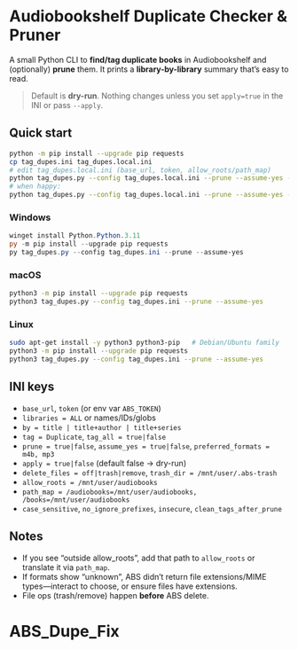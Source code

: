 # Audiobookshelf Duplicate Checker & Pruner

A small Python CLI to **find/tag duplicate books** in Audiobookshelf and (optionally) **prune** them. It prints a **library-by-library** summary that’s easy to read.

> Default is **dry-run**. Nothing changes unless you set `apply=true` in the INI or pass `--apply`.

## Quick start
```bash
python -m pip install --upgrade pip requests
cp tag_dupes.ini tag_dupes.local.ini
# edit tag_dupes.local.ini (base_url, token, allow_roots/path_map)
python tag_dupes.py --config tag_dupes.local.ini --prune --assume-yes --delete-files=trash
# when happy:
python tag_dupes.py --config tag_dupes.local.ini --prune --assume-yes --delete-files=trash --apply
```

### Windows
```powershell
winget install Python.Python.3.11
py -m pip install --upgrade pip requests
py tag_dupes.py --config tag_dupes.ini --prune --assume-yes
```

### macOS
```bash
python3 -m pip install --upgrade pip requests
python3 tag_dupes.py --config tag_dupes.ini --prune --assume-yes
```

### Linux
```bash
sudo apt-get install -y python3 python3-pip   # Debian/Ubuntu family
python3 -m pip install --upgrade pip requests
python3 tag_dupes.py --config tag_dupes.ini --prune --assume-yes
```

## INI keys
- `base_url`, `token` (or env var `ABS_TOKEN`)
- `libraries = ALL` or names/IDs/globs
- `by = title | title+author | title+series`
- `tag = Duplicate`, `tag_all = true|false`
- `prune = true|false`, `assume_yes = true|false`, `preferred_formats = m4b, mp3`
- `apply = true|false` (default false → dry-run)
- `delete_files = off|trash|remove`, `trash_dir = /mnt/user/.abs-trash`
- `allow_roots = /mnt/user/audiobooks`
- `path_map = /audiobooks=/mnt/user/audiobooks, /books=/mnt/user/audiobooks`
- `case_sensitive`, `no_ignore_prefixes`, `insecure`, `clean_tags_after_prune`

## Notes
- If you see “outside allow_roots”, add that path to `allow_roots` or translate it via `path_map`.
- If formats show “unknown”, ABS didn’t return file extensions/MIME types—interact to choose, or ensure files have extensions.
- File ops (trash/remove) happen **before** ABS delete.
# ABS_Dupe_Fix
